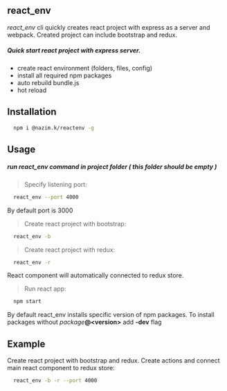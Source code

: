 react_env
---
*react_env* cli quickly creates react project with express as a server and webpack. Created project can include bootstrap and redux.

##### Quick start react project with express server.
 - create react environment (folders, files, config)
 - install all required npm packages
 - auto rebuild bundle.js
 - hot reload

Installation
 ---
 ```bash
   npm i @nazim.k/reactenv -g
 ```


Usage
---
##### run react_env command in project folder ( this folder should be empty )


 >Specify listening port:<br>
```bash
  react_env --port 4000
```
By default port is 3000


>Create react project with bootstrap:<br>
```bash
  react_env -b
```


> Create react project with redux:<br>
```bash
  react_env -r
```
React component will automatically connected to redux store.


> Run react app:<br>
```bash
  npm start
```


 By default react_env installs specific version of npm packages.
 To install packages without _package_**@<version\>** add __-dev__ flag


Example
---
 Create react project with bootstrap and redux.
 Create actions and connect main react
 component to redux store:
```bash
  react_env -b -r --port 4000
```
